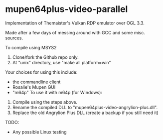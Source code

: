 # mupen64plus-video-parallel

Implementation of Themaister's Vulkan RDP emulator over OGL 3.3.

Made after a few days of messing around with GCC and some misc. sources.

To compile using MSYS2 
1) Clone/fork the Github repo only.
2) At "unix" directory, use "make all platform=win"

Your choices for using this include: 
* the commandline client
* Rosalie's Mupen GUI 
* "m64p"
To use it with m64p (for Windows):

1) Compile using the steps above.
2) Rename the compiled DLL to "mupen64plus-video-angrylion-plus.dll".
3) Replace the old Angrylion Plus DLL (create a backup if you still need it)

TODO:
* Any possible Linux testing